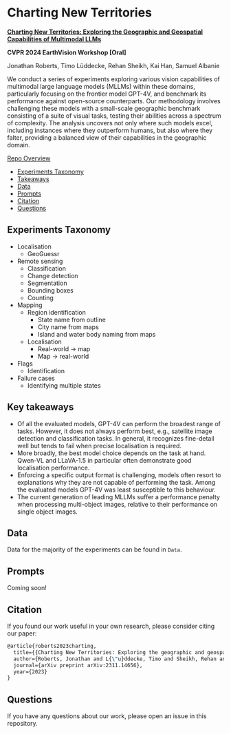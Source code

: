 <a name="top"></a>
# Charting New Territories

[**Charting New Territories: Exploring the Geographic and Geospatial Capabilities of Multimodal LLMs**](https://arxiv.org/abs/2311.14656)

**CVPR 2024 EarthVision Workshop [Oral]**

Jonathan Roberts, Timo Lüddecke, Rehan Sheikh, Kai Han, Samuel Albanie

We conduct a series of experiments exploring various vision capabilities of multimodal large language models (MLLMs) within these domains, particularly focusing on the frontier model GPT-4V, and benchmark its performance against open-source counterparts. Our methodology involves challenging these models with a small-scale geographic benchmark consisting of a suite of visual tasks, testing their abilities across a spectrum of complexity. The analysis uncovers not only where such models excel, including instances where they outperform humans, but also where they falter, providing a balanced view of their capabilities in the geographic domain.

[Repo Overview](#top)
  - [Experiments Taxonomy](#experiments-taxonomy)
  - [Takeaways](#key-takeaways)
  - [Data](#data)
  - [Prompts](#prompts)
  - [Citation](#citation)
  - [Questions](#questions)

## Experiments Taxonomy
- Localisation
  - GeoGuessr 
- Remote sensing
  - Classification
  - Change detection
  - Segmentation
  - Bounding boxes
  - Counting
- Mapping
  - Region identification
    - State name from outline
    - City name from maps
    - Island and water body naming from maps
  - Localisation
    - Real-world -> map
    - Map -> real-world
- Flags
  - Identification
- Failure cases
  - Identifying multiple states

## Key takeaways
* Of all the evaluated models, GPT-4V can perform the broadest range of tasks. However, it does not always perform best, e.g., satellite image detection and classification tasks. In general, it recognizes fine-detail well but tends to fail when 
precise localisation is required.
* More broadly, the best model choice depends on the task at hand. Qwen-VL and LLaVA-1.5 in particular often demonstrate good localisation performance.
* Enforcing a specific output format is challenging, models often resort to explanations why they are not capable of performing the task. Among the evaluated models GPT-4V was least susceptible to this behaviour.
* The current generation of leading MLLMs suffer a performance penalty when processing multi-object images, relative to their performance on single object images.

## Data
Data for the majority of the experiments can be found in ```Data```.

## Prompts
Coming soon!

## Citation
If you found our work useful in your own research, please consider citing our paper:

```latex
@article{roberts2023charting,
  title={{Charting New Territories: Exploring the geographic and geospatial capabilities of multimodal LLMs}},
  author={Roberts, Jonathan and L{\"u}ddecke, Timo and Sheikh, Rehan and Han, Kai and Albanie, Samuel},
  journal={arXiv preprint arXiv:2311.14656},
  year={2023}
}
```

## Questions
If you have any questions about our work, please open an issue in this repository.
